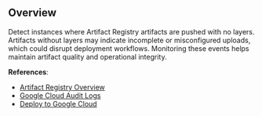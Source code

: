 ## Overview

Detect instances where Artifact Registry artifacts are pushed with no layers. Artifacts without layers may indicate incomplete or misconfigured uploads, which could disrupt deployment workflows. Monitoring these events helps maintain artifact quality and operational integrity.

**References**:
- [Artifact Registry Overview](https://cloud.google.com/artifact-registry/docs/overview)
- [Google Cloud Audit Logs](https://cloud.google.com/logging/docs/audit)
- [Deploy to Google Cloud](https://cloud.google.com/artifact-registry/docs/deploy)